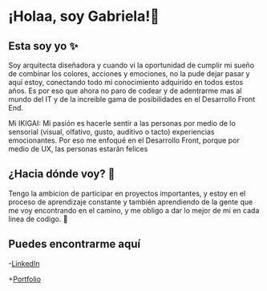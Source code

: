 <div aling= "center"> 
<h1 aling="center">¡Holaa, soy <href="https://gabrielarojasc.github.io/Portfolio/">Gabriela!</a>👋</h1> 
</div>
 

## Esta soy yo ✨

Soy arquitecta diseñadora y cuando vi la oportunidad de cumplir mi sueño de combinar los colores, acciones y emociones, no la pude dejar pasar y aquí estoy, conectando todo mi conocimiento adquirido en todos estos años. Es por eso que ahora no paro de codear y de adentrarme mas al mundo del IT y de la increible gama de posibilidades en el Desarrollo Front End.

Mi IKIGAI: Mi pasión es hacerle sentir a las personas por medio de lo sensorial (visual, olfativo, gusto, auditivo o tacto) experiencias emocionantes.
Por eso me enfoqué en el Desarrollo Front, porque por medio de UX, las personas estarán felices

## ¿Hacia dónde voy? 🚀 

Tengo la ambicion de participar en proyectos importantes, y estoy en el proceso de aprendizaje constante y también aprendiendo de la gente que me voy encontrando en el camino, y me obligo a dar lo mejor de mi en cada linea de codigo. 💪

## Puedes encontrarme aquí

-[LinkedIn](https://www.linkedin.com/in/gabriela-rojas-chavaco/)

+[Portfolio](https://gabrielarojasc.github.io/Portfolio/)
